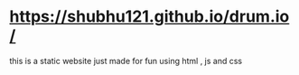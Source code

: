 # https://shubhu121.github.io/drum.io/
this is a static website just made for fun using html , js and css
